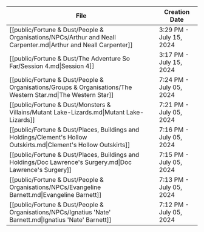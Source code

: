 
| File                                                                                                               | Creation Date           |
| ------------------------------------------------------------------------------------------------------------------ | ----------------------- |
| [[public/Fortune & Dust/People & Organisations/NPCs/Arthur and Neall Carpenter.md\|Arthur and Neall Carpenter]]    | 3:29 PM - July 15, 2024 |
| [[public/Fortune & Dust/The Adventure So Far/Session 4.md\|Session 4]]                                             | 3:17 PM - July 15, 2024 |
| [[public/Fortune & Dust/People & Organisations/Groups & Organisations/The Western Star.md\|The Western Star]]      | 7:24 PM - July 05, 2024 |
| [[public/Fortune & Dust/Monsters & Villains/Mutant Lake-Lizards.md\|Mutant Lake-Lizards]]                          | 7:21 PM - July 05, 2024 |
| [[public/Fortune & Dust/Places, Buildings and Holdings/Clement's Hollow Outskirts.md\|Clement's Hollow Outskirts]] | 7:16 PM - July 05, 2024 |
| [[public/Fortune & Dust/Places, Buildings and Holdings/Doc Lawrence's Surgery.md\|Doc Lawrence's Surgery]]         | 7:15 PM - July 05, 2024 |
| [[public/Fortune & Dust/People & Organisations/NPCs/Evangeline Barnett.md\|Evangeline Barnett]]                    | 7:13 PM - July 05, 2024 |
| [[public/Fortune & Dust/People & Organisations/NPCs/Ignatius 'Nate' Barnett.md\|Ignatius 'Nate' Barnett]]          | 7:12 PM - July 05, 2024 |
